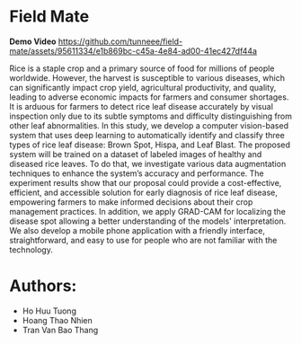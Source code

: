 # Field Mate

**Demo Video**
https://github.com/tunneee/field-mate/assets/95611334/e1b869bc-c45a-4e84-ad00-41ec427df44a

Rice is a staple crop and a primary source of food for millions of people worldwide. However, the harvest is susceptible to various diseases, which can significantly impact crop yield, agricultural productivity, and quality, leading to adverse economic impacts for farmers and consumer shortages. It is arduous for farmers to detect rice leaf disease accurately by visual inspection only due to its subtle symptoms and difficulty distinguishing from other leaf abnormalities. In this study, we develop a computer vision-based system that uses deep learning to automatically identify and classify three types of rice leaf disease: Brown Spot, Hispa, and Leaf Blast. The proposed system will be trained on a dataset of labeled images of healthy and diseased rice leaves. To do that, we investigate various data augmentation techniques to enhance the system’s accuracy and performance. The experiment results show that our proposal could provide a cost-effective, efficient, and accessible solution for early diagnosis of rice leaf disease, empowering farmers to make informed decisions about their crop management practices. In addition, we apply GRAD-CAM for localizing the disease spot allowing a better understanding of the models' interpretation. We also develop a mobile phone application with a friendly interface, straightforward, and easy to use for people who are not familiar with the technology.

# Authors:
- Ho Huu Tuong
- Hoang Thao Nhien
- Tran Van Bao Thang
